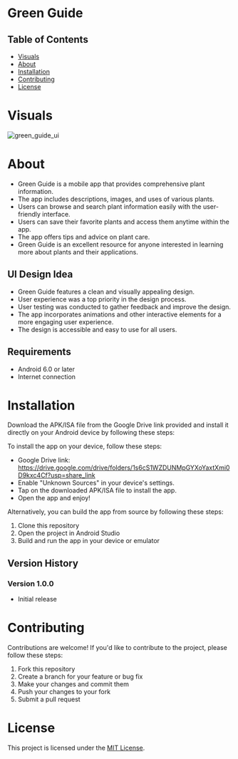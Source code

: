 # Green Guide

## Table of Contents

- [Visuals](#visuals)
- [About](#about)
- [Installation](#installation)
- [Contributing](#contributing)
- [License](#license)


# Visuals

![green_guide_ui](https://github.com/anandanmukh/flutter_ui_designs/assets/67072228/94434631-878b-42ed-9ee6-493bda23a7ec)

# About

- Green Guide is a mobile app that provides comprehensive plant information.
- The app includes descriptions, images, and uses of various plants.
- Users can browse and search plant information easily with the user-friendly interface.
- Users can save their favorite plants and access them anytime within the app.
- The app offers tips and advice on plant care.
- Green Guide is an excellent resource for anyone interested in learning more about plants and their applications.

## UI Design Idea
- Green Guide features a clean and visually appealing design.
- User experience was a top priority in the design process.
- User testing was conducted to gather feedback and improve the design.
- The app incorporates animations and other interactive elements for a more engaging user experience.
- The design is accessible and easy to use for all users.

## Requirements

- Android 6.0 or later
- Internet connection

# Installation

Download the APK/ISA file from the Google Drive link provided and install it directly on your Android device by following these steps:

To install the app on your device, follow these steps:

- Google Drive link: https://drive.google.com/drive/folders/1s6cS1WZDUNMpGYXoYaxtXmi0D9kxc4Cf?usp=share_link
- Enable "Unknown Sources" in your device's settings.
- Tap on the downloaded APK/ISA file to install the app.
- Open the app and enjoy!

Alternatively, you can build the app from source by following these steps:
1. Clone this repository
2. Open the project in Android Studio
3. Build and run the app in your device or emulator


## Version History

### Version 1.0.0

- Initial release


# Contributing

Contributions are welcome! If you'd like to contribute to the project, please follow these steps:

1. Fork this repository
2. Create a branch for your feature or bug fix
3. Make your changes and commit them
4. Push your changes to your fork
5. Submit a pull request

# License

This project is licensed under the [MIT License](/LICENSE).
